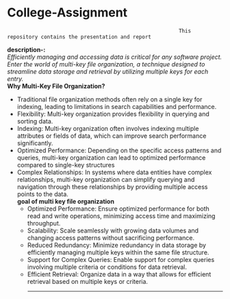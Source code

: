 # College-Assignment
                                                            This repository contains the presentation and report
**description-:**<br>
_Efficiently managing and accessing data is critical for any software project. Enter the world of multi-key file organization, a technique designed to streamline data storage and retrieval by utilizing multiple keys for each entry._<br>
**Why Multi-Key File Organization?**
* Traditional file organization methods often rely on a single key for indexing, leading to limitations in search capabilities and performance.
* Flexibility: Multi-key organization provides flexibility in querying and sorting data.
* Indexing: Multi-key organization often involves indexing multiple attributes or fields of data, which can improve search performance significantly.
* Optimized Performance: Depending on the specific access patterns and queries, multi-key organization can lead to optimized performance compared to single-key structures
* Complex Relationships: In systems where data entities have complex relationships, multi-key organization can simplify querying and navigation through these relationships by providing multiple access points to the data.<br>
**goal of multi key file organization**
  * Optimized Performance: Ensure optimized performance for both read and write operations, minimizing access time and maximizing throughput.
  * Scalability: Scale seamlessly with growing data volumes and changing access patterns without sacrificing performance.
  * Reduced Redundancy: Minimize redundancy in data storage by efficiently managing multiple keys within the same file structure.
  * Support for Complex Queries: Enable support for complex queries involving multiple criteria or conditions for data retrieval.
  * Efficient Retrieval: Organize data in a way that allows for efficient retrieval based on multiple keys or criteria.
    <hr>

